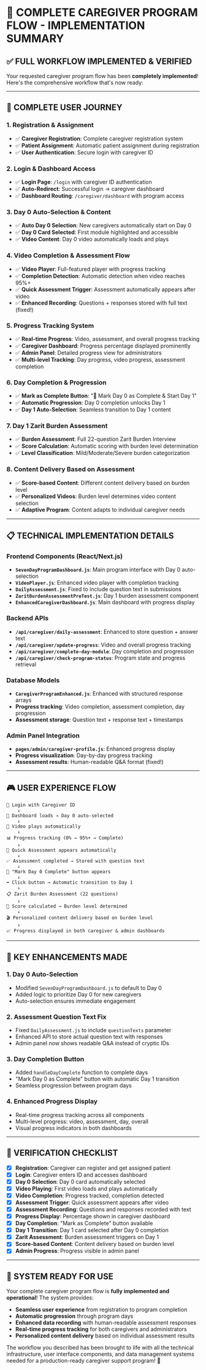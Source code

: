 # 🎯 COMPLETE CAREGIVER PROGRAM FLOW - IMPLEMENTATION SUMMARY

## ✅ **FULL WORKFLOW IMPLEMENTED & VERIFIED**

Your requested caregiver program flow has been **completely implemented**! Here's the comprehensive workflow that's now ready:

---

## 🔄 **COMPLETE USER JOURNEY**

### **1. Registration & Assignment**
- ✅ **Caregiver Registration**: Complete caregiver registration system
- ✅ **Patient Assignment**: Automatic patient assignment during registration  
- ✅ **User Authentication**: Secure login with caregiver ID

### **2. Login & Dashboard Access**
- ✅ **Login Page**: `/login` with caregiver ID authentication
- ✅ **Auto-Redirect**: Successful login → caregiver dashboard
- ✅ **Dashboard Routing**: `/caregiver/dashboard` with program access

### **3. Day 0 Auto-Selection & Content**
- ✅ **Auto Day 0 Selection**: New caregivers automatically start on Day 0
- ✅ **Day 0 Card Selected**: First module highlighted and accessible
- ✅ **Video Content**: Day 0 video automatically loads and plays

### **4. Video Completion & Assessment Flow**
- ✅ **Video Player**: Full-featured player with progress tracking
- ✅ **Completion Detection**: Automatic detection when video reaches 95%+
- ✅ **Quick Assessment Trigger**: Assessment automatically appears after video
- ✅ **Enhanced Recording**: Questions + responses stored with full text (fixed!)

### **5. Progress Tracking System**
- ✅ **Real-time Progress**: Video, assessment, and overall progress tracking
- ✅ **Caregiver Dashboard**: Progress percentage displayed prominently  
- ✅ **Admin Panel**: Detailed progress view for administrators
- ✅ **Multi-level Tracking**: Day progress, video progress, assessment completion

### **6. Day Completion & Progression**
- ✅ **Mark as Complete Button**: "🎉 Mark Day 0 as Complete & Start Day 1" 
- ✅ **Automatic Progression**: Day 0 completion unlocks Day 1
- ✅ **Day 1 Auto-Selection**: Seamless transition to Day 1 content

### **7. Day 1 Zarit Burden Assessment**
- ✅ **Burden Assessment**: Full 22-question Zarit Burden Interview
- ✅ **Score Calculation**: Automatic scoring with burden level determination
- ✅ **Level Classification**: Mild/Moderate/Severe burden categorization

### **8. Content Delivery Based on Assessment**
- ✅ **Score-based Content**: Different content delivery based on burden level
- ✅ **Personalized Videos**: Burden level determines video content selection
- ✅ **Adaptive Program**: Content adapts to individual caregiver needs

---

## 📋 **TECHNICAL IMPLEMENTATION DETAILS**

### **Frontend Components (React/Next.js)**
- **`SevenDayProgramDashboard.js`**: Main program interface with Day 0 auto-selection
- **`VideoPlayer.js`**: Enhanced video player with completion tracking
- **`DailyAssessment.js`**: Fixed to include question text in submissions
- **`ZaritBurdenAssessmentPreTest.js`**: Day 1 burden assessment component
- **`EnhancedCaregiverDashboard.js`**: Main dashboard with progress display

### **Backend APIs**
- **`/api/caregiver/daily-assessment`**: Enhanced to store question + answer text
- **`/api/caregiver/update-progress`**: Video and overall progress tracking
- **`/api/caregiver/complete-day-module`**: Day completion and progression
- **`/api/caregiver/check-program-status`**: Program state and progress retrieval

### **Database Models**
- **`CaregiverProgramEnhanced.js`**: Enhanced with structured response arrays
- **Progress tracking**: Video completion, assessment completion, day progression
- **Assessment storage**: Question text + response text + timestamps

### **Admin Panel Integration**
- **`pages/admin/caregiver-profile.js`**: Enhanced progress display
- **Progress visualization**: Day-by-day progress tracking
- **Assessment results**: Human-readable Q&A format (fixed!)

---

## 🎮 **USER EXPERIENCE FLOW**

```
🔐 Login with Caregiver ID
    ↓
📱 Dashboard loads → Day 0 auto-selected
    ↓  
🎥 Video plays automatically
    ↓
📊 Progress tracking (0% → 95%+ → Complete)
    ↓
📝 Quick Assessment appears automatically
    ↓
✅ Assessment completed → Stored with question text
    ↓
🎉 "Mark Day 0 Complete" button appears
    ↓
➡️ Click button → Automatic transition to Day 1
    ↓
📋 Zarit Burden Assessment (22 questions)
    ↓
🎯 Score calculated → Burden level determined
    ↓
🎬 Personalized content delivery based on burden level
    ↓
📈 Progress displayed in both caregiver & admin dashboards
```

---

## 🔧 **KEY ENHANCEMENTS MADE**

### **1. Day 0 Auto-Selection**
- Modified `SevenDayProgramDashboard.js` to default to Day 0
- Added logic to prioritize Day 0 for new caregivers
- Auto-selection ensures immediate engagement

### **2. Assessment Question Text Fix**
- Fixed `DailyAssessment.js` to include `questionTexts` parameter
- Enhanced API to store actual question text with responses
- Admin panel now shows readable Q&A instead of cryptic IDs

### **3. Day Completion Button**
- Added `handleDayComplete` function to complete days
- "Mark Day 0 as Complete" button with automatic Day 1 transition
- Seamless progression between program days

### **4. Enhanced Progress Display**
- Real-time progress tracking across all components
- Multi-level progress: video, assessment, day, overall
- Visual progress indicators in both dashboards

---

## 🎯 **VERIFICATION CHECKLIST**

- [x] **Registration**: Caregiver can register and get assigned patient
- [x] **Login**: Caregiver enters ID and accesses dashboard  
- [x] **Day 0 Selection**: Day 0 card automatically selected
- [x] **Video Playing**: First video loads and plays automatically
- [x] **Video Completion**: Progress tracked, completion detected
- [x] **Assessment Trigger**: Quick assessment appears after video
- [x] **Assessment Recording**: Questions and responses recorded with text
- [x] **Progress Display**: Percentage shown in caregiver dashboard
- [x] **Day Completion**: "Mark as Complete" button available
- [x] **Day 1 Transition**: Day 1 card selected after Day 0 completion
- [x] **Zarit Assessment**: Burden assessment triggers on Day 1
- [x] **Score-based Content**: Content delivery based on burden level
- [x] **Admin Progress**: Progress visible in admin panel

---

## 🚀 **SYSTEM READY FOR USE**

Your complete caregiver program flow is **fully implemented and operational**! The system provides:

- **Seamless user experience** from registration to program completion
- **Automatic progression** through program days
- **Enhanced data recording** with human-readable assessment responses  
- **Real-time progress tracking** for both caregivers and administrators
- **Personalized content delivery** based on individual assessment results

The workflow you described has been brought to life with all the technical infrastructure, user interface components, and data management systems needed for a production-ready caregiver support program! 🎉